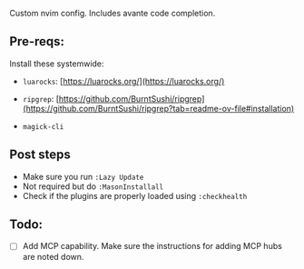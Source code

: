 Custom nvim config. Includes avante code completion.

## Pre-reqs:
Install these systemwide:
- `luarocks`: [https://luarocks.org/](https://luarocks.org/)
- `ripgrep`: [https://github.com/BurntSushi/ripgrep](https://github.com/BurntSushi/ripgrep?tab=readme-ov-file#installation)

- `magick-cli`

## Post steps
- Make sure you run `:Lazy Update`
- Not required but do `:MasonInstallall`
- Check if the plugins are properly loaded using `:checkhealth`

## Todo:
- [ ] Add MCP capability. Make sure the instructions for adding MCP hubs are noted down.
